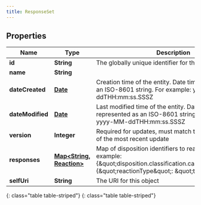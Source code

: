 ```yaml
---
title: ResponseSet
---
```


## Properties

| Name | Type | Description | Notes |
| ------------ | ------------- | ------------- | ------------- |
| **id** | **String** | The globally unique identifier for the object. |  [optional] |
| **name** | **String** |  |  [optional] |
| **dateCreated** | [**Date**](Date.html) | Creation time of the entity. Date time is represented as an ISO-8601 string. For example: yyyy-MM-ddTHH:mm:ss.SSSZ |  [optional] |
| **dateModified** | [**Date**](Date.html) | Last modified time of the entity. Date time is represented as an ISO-8601 string. For example: yyyy-MM-ddTHH:mm:ss.SSSZ |  [optional] |
| **version** | **Integer** | Required for updates, must match the version number of the most recent update |  [optional] |
| **responses** | [**Map&lt;String, Reaction&gt;**](Reaction.html) | Map of disposition identifiers to reactions. For example: {\&quot;disposition.classification.callable.person\&quot;: {\&quot;reactionType\&quot;: \&quot;transfer\&quot;}} |  |
| **selfUri** | **String** | The URI for this object |  [optional] |
{: class="table table-striped"}
{: class="table table-striped"}


